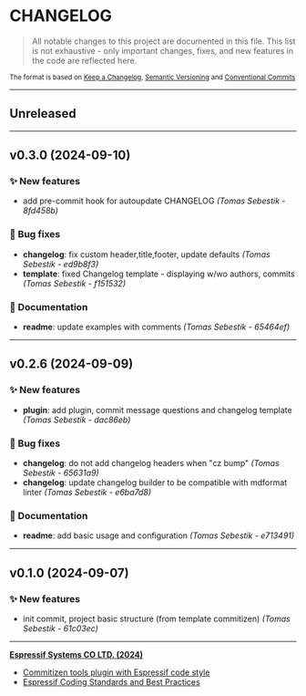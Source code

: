 # CHANGELOG

> All notable changes to this project are documented in this file.
> This list is not exhaustive - only important changes, fixes, and new features in the code are reflected here.

<sub>The format is based on [Keep a Changelog](https://keepachangelog.com/en/1.0.0/),     [Semantic Versioning](https://semver.org/spec/v2.0.0.html) and     [Conventional Commits](https://www.conventionalcommits.org/en/v1.0.0/)
</sub>

---

## Unreleased

---

## v0.3.0 (2024-09-10)

### ✨ New features

- add pre-commit hook for autoupdate CHANGELOG *(Tomas Sebestik - 8fd458b)*

### 🐛 Bug fixes

- **changelog**: fix custom header,title,footer, update defaults *(Tomas Sebestik - ed9b8f3)*
- **template**: fixed Changelog template - displaying w/wo authors, commits *(Tomas Sebestik - f151532)*

### 📖 Documentation

- **readme**: update examples with comments *(Tomas Sebestik - 65464ef)*

---

## v0.2.6 (2024-09-09)

### ✨ New features

- **plugin**: add plugin, commit message questions and changelog template *(Tomas Sebestik - dac86eb)*

### 🐛 Bug fixes

- **changelog**: do not add changelog headers when "cz bump" *(Tomas Sebestik - 65631a9)*
- **changelog**: update changelog builder to be compatible with mdformat linter *(Tomas Sebestik - e6ba7d8)*

### 📖 Documentation

- **readme**: add basic usage and configuration *(Tomas Sebestik - e713491)*

---

## v0.1.0 (2024-09-07)

### ✨ New features

- init commit, project basic structure (from template commitizen) *(Tomas Sebestik - 61c03ec)*

---

**[Espressif Systems CO LTD. (2024)](https://www.espressif.com/)**

- [Commitizen tools plugin with Espressif code style](https://www.github.com/espressif/cz-plugin-espressif)
- [Espressif Coding Standards and Best Practices](https://www.github.com/espressif/standards)
